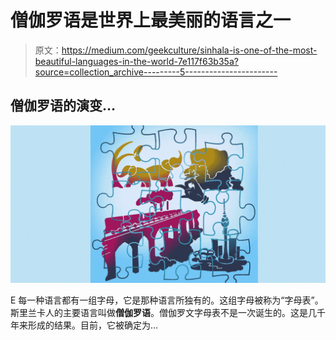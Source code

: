 # 僧伽罗语是世界上最美丽的语言之一

> 原文：<https://medium.com/geekculture/sinhala-is-one-of-the-most-beautiful-languages-in-the-world-7e117f63b35a?source=collection_archive---------5----------------------->

## 僧伽罗语的演变…

![](img/8c3728a888b87d3e2029d7bb093392f8.png)

E 每一种语言都有一组字母，它是那种语言所独有的。这组字母被称为“字母表”。斯里兰卡人的主要语言叫做**僧伽罗语**。僧伽罗文字母表不是一次诞生的。这是几千年来形成的结果。目前，它被确定为…